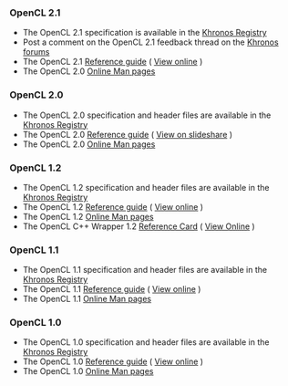 ### OpenCL 2.1

*   The OpenCL 2.1 specification is available in the [Khronos Registry](https://www.khronos.org/registry/cl/)
*   Post a comment on the OpenCL 2.1 feedback thread on the [Khronos forums](https://www.khronos.org/opencl/opencl_feedback_forum)
*   The OpenCL 2.1 [Reference guide](https://www.khronos.org/developers/reference-cards/ "Download the OpenCL reference guide") ( [View online](#) )
*   The OpenCL 2.0 [Online Man pages](https://www.khronos.org/registry/cl/sdk/2.1/docs/man/xhtml/)

### OpenCL 2.0

*   The OpenCL 2.0 specification and header files are available in the [Khronos Registry](https://www.khronos.org/registry/cl/)
*   The OpenCL 2.0 [Reference guide](https://www.khronos.org/developers/reference-cards/ "Download the OpenCL quick reference card") ( [View on slideshare](http://www.khronos.org/developers/view_online/24503911) )
*   The OpenCL 2.0 [Online Man pages](https://www.khronos.org/registry/cl/sdk/2.0/docs/man/xhtml/)

### OpenCL 1.2

*   The OpenCL 1.2 specification and header files are available in the [Khronos Registry](https://www.khronos.org/registry/cl/)
*   The OpenCL 1.2 [Reference guide](/developers/reference-cards/ "Download the OpenCL quick reference card") ( [View online](http://www.khronos.org/developers/view_online/12577567) )
*   The OpenCL 1.2 [Online Man pages](https://www.khronos.org/registry/cl/sdk/1.2/docs/man/xhtml/)
*   The OpenCL C++ Wrapper 1.2 [Reference Card](/files/OpenCLPP12-reference-card.pdf) ( [View Online](http://www.khronos.org/developers/view_online/28369654) )

### OpenCL 1.1

*   The OpenCL 1.1 specification and header files are available in the [Khronos Registry](https://www.khronos.org/registry/cl/)
*   The OpenCL 1.1 [Reference guide](https://www.khronos.org/developers/reference-cards/ "Download the OpenCL quick reference card") ( [View online](http://www.khronos.org/developers/view_online/12577561) )
*   The OpenCL 1.1 [Online Man pages](https://www.khronos.org/registry/cl/sdk/1.1/docs/man/xhtml/)

### OpenCL 1.0

*   The OpenCL 1.0 specification and header files are available in the [Khronos Registry](https://www.khronos.org/registry/cl/)
*   The OpenCL 1.0 [Reference guide](https://www.khronos.org/developers/reference-cards/ "Download the OpenCL quick reference card") ( [View online](http://www.khronos.org/developers/view_online/12577534) )
*   The OpenCL 1.0 [Online Man pages](https://www.khronos.org/registry/cl/sdk/1.0/docs/man/xhtml/)
